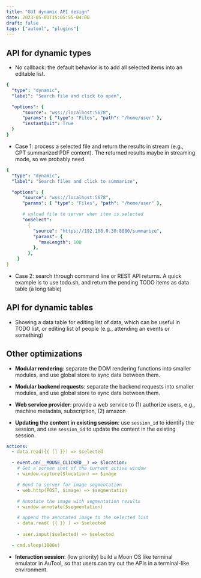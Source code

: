 ```yaml
---
title: "GUI dynamic API design"
date: 2023-05-01T15:05:55-04:00
draft: false
tags: ["autool", "plugins"]
---
```


## API for dynamic types
- No callback: the default behavior is to add all selected items into an editable list.

```yaml
{ 
  "type": "dynamic", 
  "label": "Search file and click to open", 

  "options": {
      "source": "wss://localhost:5678",
      "params": { "type": "Files", "path": "/home/user" },
      "instantQuit": True
  }
}
```

- Case 1: process a selected file and return the results in stream (e.g., GPT summarized PDF content). The returned results maybe in streaming mode, so we probably need 

```yaml
{ 
  "type": "dynamic", 
  "label": "Search files and click to summarize", 

  "options": {
      "source": "wss://localhost:5678",
      "params": { "type": "Files", "path": "/home/user" },

      # upload file to server when item is selected
      "onSelect":
        {
          "source": "https://192.168.0.30:8080/summarize",
          "params": { 
            "maxLength": 100
          },
        },
    }
}
```

- Case 2: search through command line or REST API returns. A quick example is to use todo.sh, and return the pending TODO items as data table (a long table)


## API for dynamic tables
- Showing a data table for editing list of data, which can be useful in TODO list, or editing list of people (e.g., attending an events or something)


## Other optimizations
- **Modular rendering**: separate the DOM rendering functions into smaller modules, and use global store to sync data between them.

- **Modular backend requests**: separate the backend requests into smaller modules, and use global store to sync data between them.

- **Web service provider**: provide a web service to (1) authorize users, e.g., machine metadata, subscription, (2) amazon

- **Updating the content in existing session**: use `session_id` to identify the session, and use `session_id` to update the content in the existing session. 

```yaml
actions:
  - data.read({{ [] }}) => $selected

  - event.on(__MOUSE_CLICKED__) => $location:
    # Get a screen shot of the current active window
    - window.capture($location) => $image

    # Send to server for image segmentation
    - web.http(POST, $image) => $segmentation

    # Annotate the image with segmentation results
    - window.annotate($segmentation)

    # append the annotated image to the selected list
    - data.read( {{ }} ) => $selected
    
    - user.input($selected) => $selected

  - cmd.sleep(1800s)

```

- **Interaction session**: (low priority) build a Moon OS like terminal emulator in AuTool, so that users can try out the APIs in a terminal-like environment.